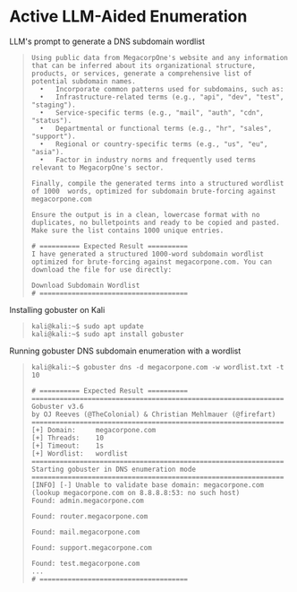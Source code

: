 # Active LLM-Aided Enumeration

LLM's prompt to generate a DNS subdomain wordlist
>``` shell
>Using public data from MegacorpOne's website and any information that can be inferred about its organizational structure, products, or services, generate a comprehensive list of potential subdomain names.
>	•	Incorporate common patterns used for subdomains, such as:
>	•	Infrastructure-related terms (e.g., "api", "dev", "test", "staging").
>	•	Service-specific terms (e.g., "mail", "auth", "cdn", "status").
>	•	Departmental or functional terms (e.g., "hr", "sales", "support").
>	•	Regional or country-specific terms (e.g., "us", "eu", "asia").
>	•	Factor in industry norms and frequently used terms relevant to MegacorpOne's sector.
>
>Finally, compile the generated terms into a structured wordlist of 1000  words, optimized for subdomain brute-forcing against megacorpone.com
>
>Ensure the output is in a clean, lowercase format with no duplicates, no bulletpoints and ready to be copied and pasted.
>Make sure the list contains 1000 unique entries.
>
># ========== Expected Result ==========
>I have generated a structured 1000-word subdomain wordlist optimized for brute-forcing against megacorpone.com. You can download the file for use directly:
>
>Download Subdomain Wordlist
># =====================================
>```

Installing gobuster on Kali
>``` shell
>kali@kali:~$ sudo apt update
>kali@kali:~$ sudo apt install gobuster
>```

Running gobuster DNS subdomain enumeration with a wordlist
>``` shell
>kali@kali:~$ gobuster dns -d megacorpone.com -w wordlist.txt -t 10
>
># ========== Expected Result ==========
>===============================================================
>Gobuster v3.6
>by OJ Reeves (@TheColonial) & Christian Mehlmauer (@firefart)
>===============================================================
>[+] Domain:     megacorpone.com
>[+] Threads:    10
>[+] Timeout:    1s
>[+] Wordlist:   wordlist
>===============================================================
>Starting gobuster in DNS enumeration mode
>===============================================================
>[INFO] [-] Unable to validate base domain: megacorpone.com (lookup megacorpone.com on 8.8.8.8:53: no such host)
>Found: admin.megacorpone.com
>
>Found: router.megacorpone.com
>
>Found: mail.megacorpone.com
>
>Found: support.megacorpone.com
>
>Found: test.megacorpone.com
>...
># =====================================
>```

